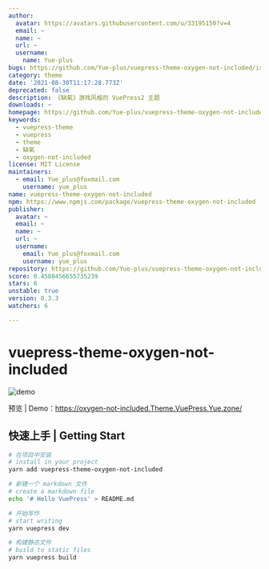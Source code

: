 ```yaml
---
author:
  avatar: https://avatars.githubusercontent.com/u/33195150?v=4
  email: ~
  name: ~
  url: ~
  username:
    name: Yue-plus
bugs: https://github.com/Yue-plus/vuepress-theme-oxygen-not-included/issues
category: theme
date: '2021-08-30T11:17:28.773Z'
deprecated: false
description: 《缺氧》游戏风格的 VuePress2 主题
downloads: ~
homepage: https://github.com/Yue-plus/vuepress-theme-oxygen-not-included#readme
keywords:
  - vuepress-theme
  - vuepress
  - theme
  - 缺氧
  - oxygen-not-included
license: MIT License
maintainers:
  - email: Yue_plus@foxmail.com
    username: yue_plus
name: vuepress-theme-oxygen-not-included
npm: https://www.npmjs.com/package/vuepress-theme-oxygen-not-included
publisher:
  avatar: ~
  email: ~
  name: ~
  url: ~
  username:
    email: Yue_plus@foxmail.com
    username: yue_plus
repository: https://github.com/Yue-plus/vuepress-theme-oxygen-not-included
score: 0.4588456655735239
stars: 6
unstable: true
version: 0.3.3
watchers: 6

---
```


# vuepress-theme-oxygen-not-included

![demo](./demo.jpg)

预览 | Demo：<https://oxygen-not-included.Theme.VuePress.Yue.zone/>

## 快速上手 | Getting Start

```sh
# 在项目中安装
# install in your project
yarn add vuepress-theme-oxygen-not-included

# 新建一个 markdown 文件
# create a markdown file
echo '# Hello VuePress' > README.md

# 开始写作
# start writing
yarn vuepress dev

# 构建静态文件
# build to static files
yarn vuepress build
```

